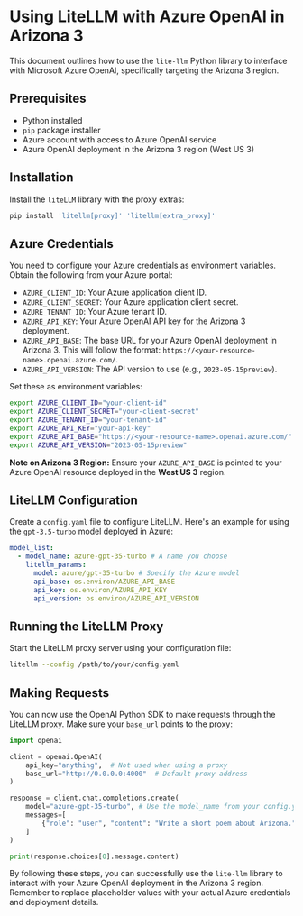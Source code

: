 # Using LiteLLM with Azure OpenAI in Arizona 3

This document outlines how to use the `lite-llm` Python library to interface with Microsoft Azure OpenAI, specifically targeting the Arizona 3 region.

## Prerequisites

*   Python installed
*   `pip` package installer
*   Azure account with access to Azure OpenAI service
*   Azure OpenAI deployment in the Arizona 3 region (West US 3)

## Installation

Install the `liteLLM` library with the proxy extras:

```bash
pip install 'litellm[proxy]' 'litellm[extra_proxy]'
```

## Azure Credentials

You need to configure your Azure credentials as environment variables. Obtain the following from your Azure portal:

*   `AZURE_CLIENT_ID`: Your Azure application client ID.
*   `AZURE_CLIENT_SECRET`: Your Azure application client secret.
*   `AZURE_TENANT_ID`: Your Azure tenant ID.
*   `AZURE_API_KEY`: Your Azure OpenAI API key for the Arizona 3 deployment.
*   `AZURE_API_BASE`: The base URL for your Azure OpenAI deployment in Arizona 3. This will follow the format: `https://<your-resource-name>.openai.azure.com/`.
*   `AZURE_API_VERSION`: The API version to use (e.g., `2023-05-15preview`).

Set these as environment variables:

```bash
export AZURE_CLIENT_ID="your-client-id"
export AZURE_CLIENT_SECRET="your-client-secret"
export AZURE_TENANT_ID="your-tenant-id"
export AZURE_API_KEY="your-api-key"
export AZURE_API_BASE="https://<your-resource-name>.openai.azure.com/"
export AZURE_API_VERSION="2023-05-15preview"
```

**Note on Arizona 3 Region:** Ensure your `AZURE_API_BASE` is pointed to your Azure OpenAI resource deployed in the **West US 3** region.

## LiteLLM Configuration

Create a `config.yaml` file to configure LiteLLM. Here's an example for using the `gpt-3.5-turbo` model deployed in Azure:

```yaml
model_list:
  - model_name: azure-gpt-35-turbo # A name you choose
    litellm_params:
      model: azure/gpt-35-turbo # Specify the Azure model
      api_base: os.environ/AZURE_API_BASE
      api_key: os.environ/AZURE_API_KEY
      api_version: os.environ/AZURE_API_VERSION
```

## Running the LiteLLM Proxy

Start the LiteLLM proxy server using your configuration file:

```bash
litellm --config /path/to/your/config.yaml
```

## Making Requests

You can now use the OpenAI Python SDK to make requests through the LiteLLM proxy. Make sure your `base_url` points to the proxy:

```python
import openai

client = openai.OpenAI(
    api_key="anything",  # Not used when using a proxy
    base_url="http://0.0.0.0:4000"  # Default proxy address
)

response = client.chat.completions.create(
    model="azure-gpt-35-turbo", # Use the model_name from your config.yaml
    messages=[
        {"role": "user", "content": "Write a short poem about Arizona."}
    ]
)

print(response.choices[0].message.content)
```

By following these steps, you can successfully use the `lite-llm` library to interact with your Azure OpenAI deployment in the Arizona 3 region. Remember to replace placeholder values with your actual Azure credentials and deployment details.